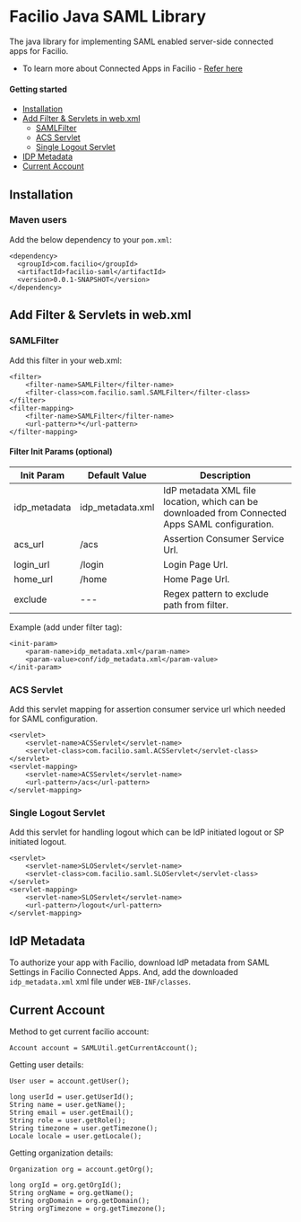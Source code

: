 # Facilio Java SAML Library

The java library for implementing SAML enabled server-side connected apps for Facilio.

- To learn more about Connected Apps in Facilio - [Refer here](https://guide.facilio.com/knowledge-base/connected-app/)


#### Getting started

  * [Installation](#installation)
  * [Add Filter & Servlets in web.xml](#add-filter--servlets-in-webxml)
	* [SAMLFilter](#samlfilter)
	* [ACS Servlet](#acs-servlet)
	* [Single Logout Servlet](#single-logout-servlet)
  * [IDP Metadata](#idp-metadata)
  * [Current Account](#current-account)

## Installation

### Maven users
Add the below dependency to your ```pom.xml```:

    <dependency>
      <groupId>com.facilio</groupId>
      <artifactId>facilio-saml</artifactId>
      <version>0.0.1-SNAPSHOT</version>
    </dependency>


## Add Filter & Servlets in web.xml

### SAMLFilter

Add this filter in your web.xml:

```
<filter>
	<filter-name>SAMLFilter</filter-name>
	<filter-class>com.facilio.saml.SAMLFilter</filter-class>
</filter>
<filter-mapping>
	<filter-name>SAMLFilter</filter-name>
	<url-pattern>*</url-pattern>
</filter-mapping>
```

#### Filter Init Params (optional)

| Init Param  | Default Value | Description |
| ------------- | ------------- | ------------- |
| idp_metadata  | idp_metadata.xml  | IdP metadata XML file location, which can be downloaded from Connected Apps SAML configuration. |
| acs_url  | /acs  | Assertion Consumer Service Url. |
| login_url  | /login  | Login Page Url. |
| home_url  | /home  | Home Page Url. |
| exclude  | ---  | Regex pattern to exclude path from filter. |


Example (add under filter tag):

```
<init-param>
	<param-name>idp_metadata.xml</param-name>
	<param-value>conf/idp_metadata.xml</param-value>
</init-param>
```

### ACS Servlet

Add this servlet mapping for assertion consumer service url which needed for SAML configuration.

```
<servlet>
	<servlet-name>ACSServlet</servlet-name>
	<servlet-class>com.facilio.saml.ACSServlet</servlet-class>
</servlet>
<servlet-mapping>
	<servlet-name>ACSServlet</servlet-name>
	<url-pattern>/acs</url-pattern>
</servlet-mapping>
```

### Single Logout Servlet

Add this servlet for handling logout which can be IdP initiated logout or SP initiated logout.

```
<servlet>
	<servlet-name>SLOServlet</servlet-name>
	<servlet-class>com.facilio.saml.SLOServlet</servlet-class>
</servlet>
<servlet-mapping>
	<servlet-name>SLOServlet</servlet-name>
	<url-pattern>/logout</url-pattern>
</servlet-mapping>
```

## IdP Metadata

To authorize your app with Facilio, download IdP metadata from SAML Settings in Facilio Connected Apps. And, add the downloaded `idp_metadata.xml` xml file under `WEB-INF/classes`.


## Current Account

Method to get current facilio account:
```
Account account = SAMLUtil.getCurrentAccount();
```

Getting user details:
```
User user = account.getUser();

long userId = user.getUserId();
String name = user.getName();
String email = user.getEmail();
String role = user.getRole();
String timezone = user.getTimezone();
Locale locale = user.getLocale();
```

Getting organization details:
```
Organization org = account.getOrg();

long orgId = org.getOrgId();
String orgName = org.getName();
String orgDomain = org.getDomain();
String orgTimezone = org.getTimezone();
```
